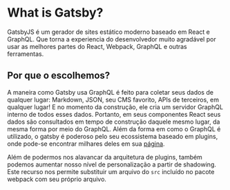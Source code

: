# What is Gatsby?

GatsbyJS é um gerador de sites estático moderno baseado em React e GraphQL. Que torna a experiencia do desenvolvedor muito agradável por usar as melhores partes do React, Webpack, GraphQL e outras ferramentas.

## Por que o escolhemos?

A maneira como Gatsby usa GraphQL é feito para coletar seus dados de qualquer lugar: Markdown, JSON, seu CMS favorito, APIs de terceiros, em qualquer lugar! E no momento da construção, ele cria um servidor GraphQL interno de todos esses dados. Portanto, em seus componentes React seus dados são consultados em tempo de construção daquele mesmo lugar, da mesma forma por meio do GraphQL. Além da forma em como o GraphQL é utilizado, o gatsby é poderoso pelo seu ecossistema baseado em plugins, onde pode-se encontrar milhares deles em sua [página](https://www.gatsbyjs.com/plugins).

Além de podermos nos alavancar da arquitetura de plugins, também podemos aumentar nosso nível de personalização a partir de shadowing. Este recurso nos permite substituir um arquivo do `src` incluído no pacote webpack com seu próprio arquivo.
